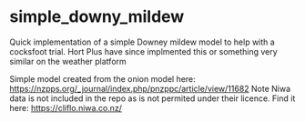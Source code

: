 # simple_downy_mildew
Quick implementation of a simple Downey mildew model to help with a cocksfoot trial. Hort Plus have since implmented this or something very similar on the weather platform

Simple model created from the onion model here: https://nzpps.org/_journal/index.php/pnzppc/article/view/11682 
Note Niwa data is not included in the repo as is not permited under their licence. Find it here: https://cliflo.niwa.co.nz/
